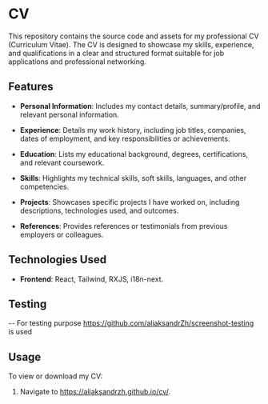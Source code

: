 # CV


This repository contains the source code and assets for my professional CV (Curriculum Vitae). The CV is designed to showcase my skills, experience, and qualifications in a clear and structured format suitable for job applications and professional networking.

## Features

- **Personal Information**: Includes my contact details, summary/profile, and relevant personal information.
  
- **Experience**: Details my work history, including job titles, companies, dates of employment, and key responsibilities or achievements.
  
- **Education**: Lists my educational background, degrees, certifications, and relevant coursework.
  
- **Skills**: Highlights my technical skills, soft skills, languages, and other competencies.
  
- **Projects**: Showcases specific projects I have worked on, including descriptions, technologies used, and outcomes.
  
- **References**: Provides references or testimonials from previous employers or colleagues.


## Technologies Used

- **Frontend**: React, Tailwind, RXJS, i18n-next.

## Testing

-- For testing purpose  https://github.com/aliaksandrZh/screenshot-testing is used
  

## Usage

To view or download my CV:

1. Navigate to https://aliaksandrzh.github.io/cv/.


